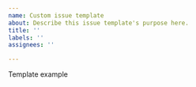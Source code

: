 ```yaml
---
name: Custom issue template
about: Describe this issue template's purpose here.
title: ''
labels: ''
assignees: ''

---
```


Template example
